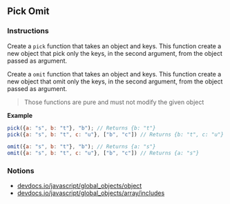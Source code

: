 ## Pick Omit

### Instructions

Create a `pick` function that takes an object and keys.
This function create a new object that pick only the keys, in the second argument, from the object passed as argument.

Create a `omit` function that takes an object and keys.
This function create a new object that omit only the keys, in the second argument, from the object passed as argument.

> Those functions are pure and must not modify the given object

**Example**

``` js
pick({a: "s", b: "t"}, "b"); // Returns {b: "t"}
pick({a: "s", b: "t", c: "u"}, ["b", "c"]) // Returns {b: "t", c: "u"}  

omit({a: "s", b: "t"}, "b"); // Returns {a: "s"}
omit({a: "s", b: "t", c: "u"}, ["b", "c"]) // Returns {a: "s"}
```

### Notions

- [devdocs.io/javascript/global_objects/object](https://devdocs.io/javascript/global_objects/object)
- [devdocs.io/javascript/global_objects/array/includes](https://devdocs.io/javascript/global_objects/array/includes)